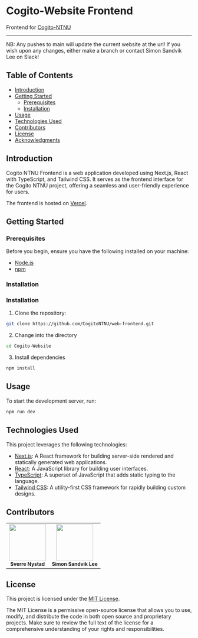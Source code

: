 # Cogito-Website Frontend

Frontend for [Cogito-NTNU](https://cogito-ntnu.no)

---

NB: Any pushes to main will update the current website at the url!
If you wish upon any changes, either make a branch or contact Simon Sandvik Lee on Slack!

## Table of Contents

-   [Introduction](#introduction)
-   [Getting Started](#getting-started)
    -   [Prerequisites](#prerequisites)
    -   [Installation](#installation)
-   [Usage](#usage)
-   [Technologies Used](#technologies-used)
-   [Contributors](#contributors)
-   [License](#license)
-   [Acknowledgments](#acknowledgments)

## Introduction

Cogito NTNU Frontend is a web application developed using Next.js, React with TypeScript, and Tailwind CSS. It serves as the frontend interface for the Cogito NTNU project, offering a seamless and user-friendly experience for users.

The frontend is hosted on [Vercel](https://vercel.com/).

## Getting Started

### Prerequisites

Before you begin, ensure you have the following installed on your machine:

-   [Node.js](https://nodejs.org/)
-   [npm](https://www.npmjs.com/)

### Installation

### Installation

1. Clone the repository:

```bash
git clone https://github.com/CogitoNTNU/web-frontend.git
```

2. Change into the directory

```bash
cd Cogito-Website
```

3. Install dependencies

```bash
npm install
```

## Usage

To start the development server, run:

```bash
npm run dev
```

## Technologies Used

This project leverages the following technologies:

-   [Next.js](https://nextjs.org/): A React framework for building server-side rendered and statically generated web applications.
-   [React](https://reactjs.org/): A JavaScript library for building user interfaces.
-   [TypeScript](https://www.typescriptlang.org/): A superset of JavaScript that adds static typing to the language.
-   [Tailwind CSS](https://tailwindcss.com/): A utility-first CSS framework for rapidly building custom designs.

## Contributors

<table align="center">
  <tr>
    <td align="center">
        <a href="https://github.com/SverreNystad">
            <img src="https://github.com/SverreNystad.png?size=1920" width="100px;"/><br />
            <sub><b>Sverre Nystad</b></sub>
        </a>
    </td>
      <td align="center">
        <a href="https://github.com/sandviklee">
            <img src="https://github.com/sandviklee.png?size=1920" width="100px;"/><br />
            <sub><b>Simon Sandvik Lee</b></sub>
        </a>
    </td>
  </tr>
</table>

## License

This project is licensed under the [MIT License](https://opensource.org/license/mit/).

The MIT License is a permissive open-source license that allows you to use, modify, and distribute the code in both open source and proprietary projects. Make sure to review the full text of the license for a comprehensive understanding of your rights and responsibilities.
